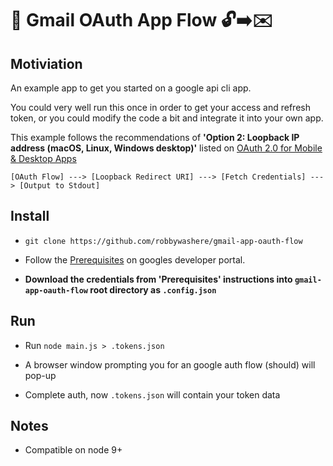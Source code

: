 
# 🔑 Gmail OAuth App Flow 🔓➡️✉️


## Motiviation

An example app to get you started on a google api cli app.

You could very well run this once in order to get your access and refresh token, or you could modify the code a bit and integrate it into your own app.

This example follows the recommendations of **'Option 2: Loopback IP address (macOS, Linux, Windows desktop)'** listed on [OAuth 2.0 for Mobile & Desktop Apps](https://developers.google.com/identity/protocols/OAuth2InstalledApp)

`[OAuth Flow] ---> [Loopback Redirect URI] ---> [Fetch Credentials] ---> [Output to Stdout]`


## Install


- `git clone https://github.com/robbywashere/gmail-app-oauth-flow`

- Follow the [Prerequisites](https://developers.google.com/identity/protocols/OAuth2InstalledApp#prerequisites) on googles developer portal.

- **Download the credentials from 'Prerequisites' instructions into `gmail-app-oauth-flow` root directory as `.config.json`**

## Run

- Run `node main.js > .tokens.json` 

- A browser window prompting you for an google auth flow (should) will pop-up

- Complete auth, now `.tokens.json` will contain your token data



## Notes

- Compatible on node 9+
